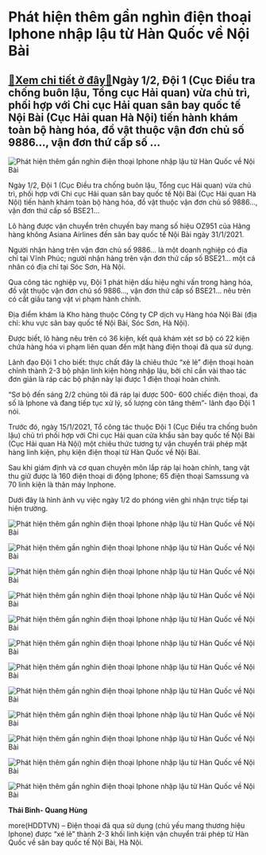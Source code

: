 Phát hiện thêm gần nghìn điện thoại Iphone nhập lậu từ Hàn Quốc về Nội Bài
==========================================================================

[:gift:Xem chi tiết ở đây:gift:](https://hddtvn.com/phat-hien-them-gan-nghin-dien-thoai-iphone-nhap-lau-tu-han-quoc-ve-noi-bai/)Ngày 1/2, Đội 1 (Cục Điều tra chống buôn lậu, Tổng cục Hải quan) vừa chủ trì, phối hợp với Chi cục Hải quan sân bay quốc tế Nội Bài (Cục Hải quan Hà Nội) tiến hành khám toàn bộ hàng hóa, đồ vật thuộc vận đơn chủ số 9886…, vận đơn thứ cấp số …
--------------------------------------------------------------------------------------------------------------------------------------------------------------------------------------------------------------------------------------------------





![Phát hiện thêm gần nghìn điện thoại Iphone nhập lậu từ Hàn Quốc về Nội Bài](https://hddtvn.com/wp-content/uploads/2021/02/88963595.jpg "Phát hiện thêm gần nghìn điện thoại Iphone nhập lậu từ Hàn Quốc về Nội Bài")



Ngày 1/2, Đội 1 (Cục Điều tra chống buôn lậu, Tổng cục Hải quan) vừa chủ trì, phối hợp với Chi cục Hải quan sân bay quốc tế Nội Bài (Cục Hải quan Hà Nội) tiến hành khám toàn bộ hàng hóa, đồ vật thuộc vận đơn chủ số 9886…, vận đơn thứ cấp số BSE21…


Lô hàng được vận chuyển trên chuyến bay mang số hiệu OZ951 của Hãng hàng không Asiana Airlines đến sân bay quốc tế Nội Bài ngày 31/1/2021.


Người nhận hàng trên vận đơn chủ số 9886… là một doanh nghiệp có địa chỉ tại Vĩnh Phúc; người nhận hàng trên vận đơn thứ cấp số BSE21… một cá nhân có địa chỉ tại Sóc Sơn, Hà Nội.


Qua công tác nghiệp vụ, Đội 1 phát hiện dấu hiệu nghi vấn trong hàng hóa, đồ vật thuộc vận đơn chủ số 9886…, vận đơn thứ cấp số BSE21… nêu trên có cất giấu tang vật vi phạm hành chính.


Địa điểm khám là Kho hàng thuộc Công ty CP dịch vụ Hàng hóa Nội Bài (địa chỉ: khu vực sân bay quốc tế Nội Bài, Sóc Sơn, Hà Nội).


Được biết, lô hàng nêu trên có 36 kiện, kết quả khám xét sơ bộ có 22 kiện chứa hàng hóa vi phạm liên quan đến mặt hàng điện thoại đã qua sử dụng.


Lãnh đạo Đội 1 cho biết: thực chất đây là chiêu thức “xẻ lẻ” điện thoại hoàn chỉnh thành 2-3 bộ phận linh kiện hòng nhập lậu, bởi chỉ cần vài thao tác đơn giản là ráp các bộ phận này lại được 1 điện thoại hoàn chỉnh.


“Sơ bộ đến sáng 2/2 chúng tôi đã ráp lại được 500- 600 chiếc điện thoại, đa số là Iphone và đang tiếp tục xử lý, số lượng còn tăng thêm”- lãnh đạo Đội 1 nói.


Trước đó, ngày 15/1/2021, Tổ công tác thuộc Đội 1 (Cục Điều tra chống buôn lậu) chủ trì phối hợp với Chi cục Hải quan cửa khẩu sân bay quốc tế Nội Bài (Cục Hải quan Hà Nội) một chiêu thức tương tự vận chuyển trái phép mặt hàng linh kiện, phụ kiện điện thoại từ Hàn Quốc về Nội Bài.


Sau khi giám định và cơ quan chuyên môn lắp ráp lại hoàn chỉnh, tang vật thu giữ được là 160 điện thoại di động Iphone; 65 điện thoại Samssung và 70 linh kiện là thân máy Inphone.


Dưới đây là hình ảnh vụ việc ngày 1/2 do phóng viên ghi nhận trực tiếp tại hiện trường.





![Phát hiện thêm gần nghìn điện thoại Iphone nhập lậu từ Hàn Quốc về Nội Bài](https://hddtvn.com/wp-content/uploads/2021/02/61426397.jpg "Phát hiện thêm cả nghìn linh kiện điện thoại Iphone nhập lậu từ Hàn Quốc về Nội Bài")






![Phát hiện thêm gần nghìn điện thoại Iphone nhập lậu từ Hàn Quốc về Nội Bài](https://hddtvn.com/wp-content/uploads/2021/02/33711077.jpg "Phát hiện thêm cả nghìn linh kiện điện thoại Iphone nhập lậu từ Hàn Quốc về Nội Bài")






![Phát hiện thêm gần nghìn điện thoại Iphone nhập lậu từ Hàn Quốc về Nội Bài](https://hddtvn.com/wp-content/uploads/2021/02/20889623.jpg "Phát hiện thêm cả nghìn linh kiện điện thoại Iphone nhập lậu từ Hàn Quốc về Nội Bài")






![Phát hiện thêm gần nghìn điện thoại Iphone nhập lậu từ Hàn Quốc về Nội Bài](https://hddtvn.com/wp-content/uploads/2021/02/65658635.jpg "Phát hiện thêm cả nghìn linh kiện điện thoại Iphone nhập lậu từ Hàn Quốc về Nội Bài")






![Phát hiện thêm gần nghìn điện thoại Iphone nhập lậu từ Hàn Quốc về Nội Bài](https://hddtvn.com/wp-content/uploads/2021/02/86135629.jpg "Phát hiện thêm cả nghìn linh kiện điện thoại Iphone nhập lậu từ Hàn Quốc về Nội Bài")






![Phát hiện thêm gần nghìn điện thoại Iphone nhập lậu từ Hàn Quốc về Nội Bài](https://hddtvn.com/wp-content/uploads/2021/02/64073615.jpg "Phát hiện thêm cả nghìn linh kiện điện thoại Iphone nhập lậu từ Hàn Quốc về Nội Bài")






![Phát hiện thêm gần nghìn điện thoại Iphone nhập lậu từ Hàn Quốc về Nội Bài](https://hddtvn.com/wp-content/uploads/2021/02/34035501.jpg "Phát hiện thêm cả nghìn linh kiện điện thoại Iphone nhập lậu từ Hàn Quốc về Nội Bài")






![Phát hiện thêm gần nghìn điện thoại Iphone nhập lậu từ Hàn Quốc về Nội Bài](https://hddtvn.com/wp-content/uploads/2021/02/51424169.jpg "Phát hiện thêm cả nghìn linh kiện điện thoại Iphone nhập lậu từ Hàn Quốc về Nội Bài")






![Phát hiện thêm gần nghìn điện thoại Iphone nhập lậu từ Hàn Quốc về Nội Bài](https://hddtvn.com/wp-content/uploads/2021/02/47093081.jpg "Phát hiện thêm cả nghìn linh kiện điện thoại Iphone nhập lậu từ Hàn Quốc về Nội Bài")






![Phát hiện thêm gần nghìn điện thoại Iphone nhập lậu từ Hàn Quốc về Nội Bài](https://hddtvn.com/wp-content/uploads/2021/02/62768345.jpg "Phát hiện thêm cả nghìn linh kiện điện thoại Iphone nhập lậu từ Hàn Quốc về Nội Bài")






![Phát hiện thêm gần nghìn điện thoại Iphone nhập lậu từ Hàn Quốc về Nội Bài](https://hddtvn.com/wp-content/uploads/2021/02/8093865.jpg "Phát hiện thêm cả nghìn linh kiện điện thoại Iphone nhập lậu từ Hàn Quốc về Nội Bài")






![Phát hiện thêm gần nghìn điện thoại Iphone nhập lậu từ Hàn Quốc về Nội Bài](https://hddtvn.com/wp-content/uploads/2021/02/47419329.jpg "Phát hiện thêm cả nghìn linh kiện điện thoại Iphone nhập lậu từ Hàn Quốc về Nội Bài")




**Thái Bình- Quang Hùng**



more(HDDTVN) – Điện thoại đã qua sử dụng (chủ yếu mang thương hiệu Iphone) được “xé lẻ” thành 2-3 khối linh kiện vận chuyển trái phép từ Hàn Quốc về sân bay quốc tế Nội Bài, Hà Nội.

